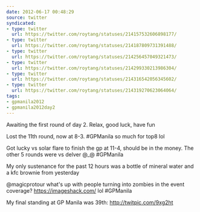 ```yaml
---
date: 2012-06-17 00:48:29
source: twitter
syndicated:
- type: twitter
  url: https://twitter.com/roytang/statuses/214157532606898177/
- type: twitter
  url: https://twitter.com/roytang/statuses/214187809731391488/
- type: twitter
  url: https://twitter.com/roytang/statuses/214256457049321473/
- type: twitter
  url: https://twitter.com/roytang/statuses/214299330213986304/
- type: twitter
  url: https://twitter.com/roytang/statuses/214316542056345602/
- type: twitter
  url: https://twitter.com/roytang/statuses/214319270623064064/
tags:
- gpmanila2012
- gpmanila2012day2
---
```


Awaiting the first round of day 2. Relax, good luck, have fun

Lost the 11th round, now at 8-3. #GPManila so much for top8 lol

Got lucky vs solar flare to finish the gp at 11-4, should be in the money. The other 5 rounds were vs delver @_@ #GPManila

My only sustenance for the past 12 hours was a bottle of mineral water and a kfc brownie from yesterday

@magicprotour  what's up with people turning into zombies in the event coverage? https://imageshack.com/ lol #GPManila

My final standing at GP Manila was 39th: http://twitpic.com/9xg2ht